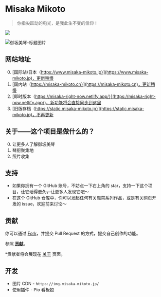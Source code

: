 # Misaka Mikoto

> 你指尖跃动的电光，是我此生不变的信仰！

<a href="https://github.com/misaka-fans/misaka-fans.github.io" target="_blank"><img src="https://img.shields.io/github/stars/misaka-fans/misaka-fans.github.io" /></a>

![御坂美琴-标题图片](https://github.com/shbwb/misaka/blob/main/pic/0EE7D24A-F64D-4818-AEE8-E5C83A5696B3.jpeg)

## 网站地址

0. [国际站/日本（https://www.misaka-mikoto.jp）](https://www.misaka-mikoto.jp)，更新稍慢
1. [国内站（https://misaka-mikoto.cn）](https://misaka-mikoto.cn)，更新稍慢
2. [即时版本（https://misaka-right-now.netlify.app/）](https://misaka-right-now.netlify.app/)，新功能将会直接同步到这里
3. [旧版存档（https://static.misaka-mikoto.jp）](https://static.misaka-mikoto.jp)，不再更新

## 关于——这个项目是做什么的？

0. 让更多人了解御坂美琴
1. 琴厨聚集地
2. 照片收集

## 支持

- 如果你拥有一个 GitHub 账号，不妨点一下右上角的 star，支持一下这个项目，<del>让它活得更久，</del>让更多人发现它吧～
- 在这个 GitHub 仓库中，你可以发起任何有关魔禁系列作品，或是有关网页开发的 issue，欢迎前来讨论～

## 贡献

你可以通过 [Fork](https://github.com/Misaka-IoT/misaka-vue/fork)，并提交 Pull Request 的方式，提交自己创作的功能。

参照 **[贡献](./CONTRIBUTING.md)**。

\*贡献者将会展现在 [关于](https://misaka-mikoto.jp/about) 页面。

## 开发

- 图片 CDN - `https://img.misaka-mikoto.jp/`
- 使用插件 - Pio 看板娘
